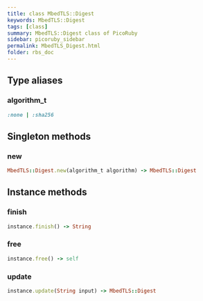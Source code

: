 ```yaml
---
title: class MbedTLS::Digest
keywords: MbedTLS::Digest
tags: [class]
summary: MbedTLS::Digest class of PicoRuby
sidebar: picoruby_sidebar
permalink: MbedTLS_Digest.html
folder: rbs_doc
---
```

## Type aliases
### algorithm_t
```ruby
:none | :sha256
```
## Singleton methods
### new

```ruby
MbedTLS::Digest.new(algorithm_t algorithm) -> MbedTLS::Digest
```
## Instance methods
### finish

```ruby
instance.finish() -> String
```
### free

```ruby
instance.free() -> self
```
### update

```ruby
instance.update(String input) -> MbedTLS::Digest
```
